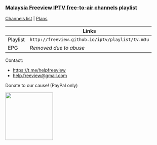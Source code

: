 ### [Malaysia Freeview IPTV free-to-air channels playlist](http://freeview.github.io/iptv)

[Channels list](https://github.com/freeview/iptv/blob/master/channels/channels.md) | [Plans](https://trello.com/b/Tvem1YJd/malaysia-freeview-iptv)

| |Links|
|-|-|
|Playlist|`http://freeview.github.io/iptv/playlist/tv.m3u`|
|EPG|*Removed due to abuse*|

Contact:
* https://t.me/helpfreeview
* help.freeview@gmail.com 

Donate to our cause! (PayPal only) 

[<img src="https://freeview.github.io/logos/misc/ggf.png" width="150">](https://gogetfunding.com/freeview)
